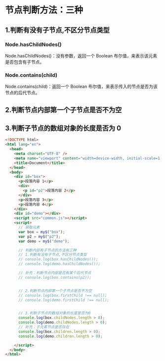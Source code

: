 # 节点判断方法：三种

## 1.判断有没有子节点,不区分节点类型

### Node.hasChildNodes()

Node.hasChildNodes()：没有参数，返回一个 Boolean 布尔值，来表示该元素是否包含有子节点。

### Node.contains(child)

Node.contains(child)：返回一个 Boolean 布尔值，来表示传入的节点是否为该节点的后代节点。

## 2.判断节点内部第一个子节点是否不为空

## 3.判断子节点的数组对象的长度是否为 0

```html
<!DOCTYPE html>
<html lang="en">
  <head>
    <meta charset="UTF-8" />
    <meta name="viewport" content="width=device-width, initial-scale=1.0" />
    <title>Document</title>
  </head>
  <body>
    <div id="box">
      <p>段落内容 1</p>
      <div>
        <p id="p2">段落内容 2</p>
      </div>
      <p>段落内容 3</p>
      <p>段落内容 4</p>
    </div>
    <div id="demo"></div>
    <script src="common.js"></script>
    <script>
      // 获取元素
      var box = my$("box");
      var p2 = my$("p2");
      var demo = my$("demo");

      // 判断内部有子节点的方法有三种
      // 1.判断有没有子节点,不区分节点类型
      // console.log(box.hasChildNodes());
      // console.log(demo.hasChildNodes());

      // 补充：判断节点内部是否有某个后代节点
      // console.log(box.contains(p2));


      // 2.判断节点内部第一个子节点是否不为空
      // console.log(box.firstChild !== null);
      // console.log(demo.firstChild !== null);


      // 3.判断子节点的数组对象的长度是否为0
      console.log(box.childNodes.length > 0);
      console.log(demo.childNodes.length > 0);
      // 补充：子元素节点是否存在
      console.log(box.children.length > 0);
      console.log(demo.children.length > 0);

    </script>
  </body>
</html>
```
